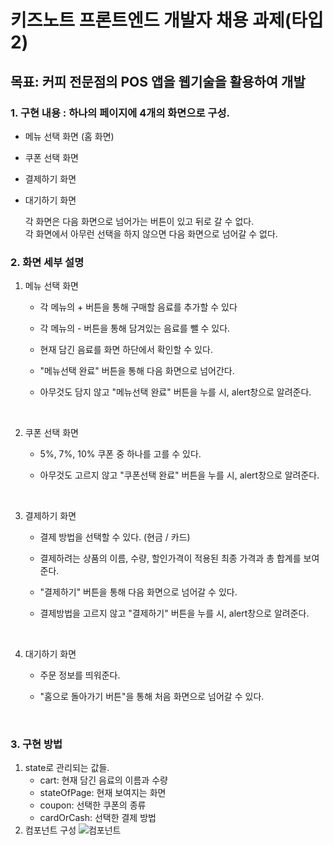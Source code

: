 # 키즈노트 프론트엔드 개발자 채용 과제(타입 2)

## 목표: 커피 전문점의 POS 앱을 웹기술을 활용하여 개발

### 1. 구현 내용 : 하나의 페이지에 4개의 화면으로 구성.

- 메뉴 선택 화면 (홈 화면)
- 쿠폰 선택 화면
- 결제하기 화면
- 대기하기 화면

  각 화면은 다음 화면으로 넘어가는 버튼이 있고 뒤로 갈 수 없다. <br />
  각 화면에서 아무런 선택을 하지 않으면 다음 화면으로 넘어갈 수 없다.

### 2. 화면 세부 설명

1. 메뉴 선택 화면

   - 각 메뉴의 + 버튼을 통해 구매할 음료를 추가할 수 있다
   - 각 메뉴의 - 버튼을 통해 담겨있는 음료를 뺄 수 있다.
   - 현재 담긴 음료를 화면 하단에서 확인할 수 있다.
   - "메뉴선택 완료" 버튼을 통해 다음 화면으로 넘어간다.
   - 아무것도 담지 않고 "메뉴선택 완료" 버튼을 누를 시, alert창으로 알려준다.

     <br />

2. 쿠폰 선택 화면

   - 5%, 7%, 10% 쿠폰 중 하나를 고를 수 있다.
   - 아무것도 고르지 않고 "쿠폰선택 완료" 버튼을 누를 시, alert창으로 알려준다.

     <br />

3. 결제하기 화면

   - 결제 방법을 선택할 수 있다. (현금 / 카드)
   - 결제하려는 상품의 이름, 수량, 할인가격이 적용된 최종 가격과 총 합계를 보여준다.
   - "결제하기" 버튼을 통해 다음 화면으로 넘어갈 수 있다.
   - 결제방법을 고르지 않고 "결제하기" 버튼을 누를 시, alert창으로 알려준다.

     <br />

4. 대기하기 화면

   - 주문 정보를 띄워준다.
   - "홈으로 돌아가기 버튼"을 통해 처음 화면으로 넘어갈 수 있다.

     <br />

### 3. 구현 방법

1. state로 관리되는 값들.
   - cart: 현재 담긴 음료의 이름과 수량
   - stateOfPage: 현재 보여지는 화면
   - coupon: 선택한 쿠폰의 종류
   - cardOrCash: 선택한 결제 방법
2. 컴포넌트 구성
   ![컴포넌트](https://media.vlpt.us/images/ryanromaris/post/0e06f620-bc15-4b5b-8934-7760b97fbaca/Flowchart.jpg)

